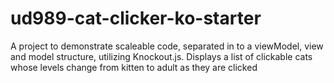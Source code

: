 ud989-cat-clicker-ko-starter
============================
A project to demonstrate scaleable code, separated in to a viewModel, view and model structure, utilizing Knockout.js. Displays a list of clickable cats whose levels change from kitten to adult as they are clicked
